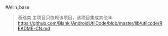 #Allin_base
> 基础类 主项目只依赖该项目，该项目集成其他lib
> https://github.com/Blankj/AndroidUtilCode/blob/master/lib/utilcode/README-CN.md